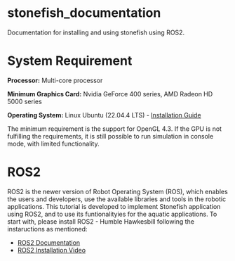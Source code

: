 # stonefish_documentation
Documentation for installing and using stonefish using ROS2.

# System Requirement

**Processor:** Multi-core processor 

**Minimum Graphics Card:** Nvidia GeForce 400 series, AMD Radeon HD 5000 series 

**Operating System:** Linux Ubuntu (22.04.4 LTS) - [Installation Guide](https://www.youtube.com/watch?v=oNEwEQ0uU1Y)

The minimum requirement is the support for OpenGL 4.3. If the GPU is not fulfilling the requirements, it is still possible to run simulation in console mode, with limited functionality. 

# ROS2
ROS2 is the newer version of Robot Operating System (ROS), which enables the users and developers, use the available libraries and tools in the robotic applications. This tutorial is developed to implement Stonefish application using ROS2, and to use its funtionalityies for the aquatic applications. To start with, please install ROS2 - Humble Hawkesbill following the instaructions as mentioned:
- [ROS2 Documentation](https://docs.ros.org/en/humble/index.html)
- [ROS2 Installation Video](https://www.youtube.com/watch?v=0aPbWsyENA8&list=PLLSegLrePWgJudpPUof4-nVFHGkB62Izy)

